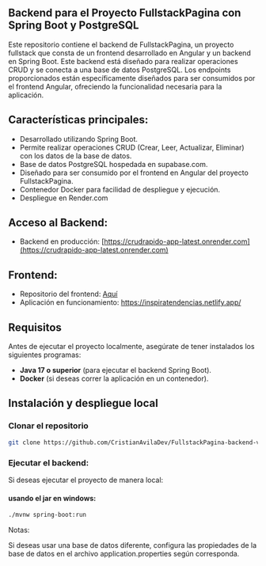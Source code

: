 ## **Backend para el Proyecto FullstackPagina con Spring Boot y PostgreSQL**

Este repositorio contiene el backend de FullstackPagina, un proyecto fullstack que consta de un frontend desarrollado en Angular y un backend en Spring Boot. Este backend está diseñado para realizar operaciones CRUD y se conecta a una base de datos PostgreSQL. Los endpoints proporcionados están específicamente diseñados para ser consumidos por el frontend Angular, ofreciendo la funcionalidad necesaria para la aplicación. 

## Características principales:

- Desarrollado utilizando Spring Boot.
- Permite realizar operaciones CRUD (Crear, Leer, Actualizar, Eliminar) con los datos de la base de datos.
- Base de datos PostgreSQL hospedada en supabase.com.
- Diseñado para ser consumido por el frontend en Angular del proyecto FullstackPagina.
- Contenedor Docker para facilidad de despliegue y ejecución.
- Despliegue en Render.com

## Acceso al Backend:
- Backend en producción: [https://crudrapido-app-latest.onrender.com](https://crudrapido-app-latest.onrender.com)
  
## Frontend:
- Repositorio del frontend: [Aquí](https://github.com/CristianAvilaDev/FullstackPagina-frontend-v1)
- Aplicación en funcionamiento: https://inspiratendencias.netlify.app/








## Requisitos

Antes de ejecutar el proyecto localmente, asegúrate de tener instalados los siguientes programas:

- **Java 17 o superior** (para ejecutar el backend Spring Boot).
- **Docker** (si deseas correr la aplicación en un contenedor).

## Instalación y despliegue local

### Clonar el repositorio

```bash
git clone https://github.com/CristianAvilaDev/FullstackPagina-backend-v1

```

### Ejecutar el backend:

Si deseas ejecutar el proyecto de manera local:

#### usando el jar en  windows:
```bash
./mvnw spring-boot:run

```


Notas: 

Si deseas usar una base de datos diferente, configura las propiedades de la base de datos en el archivo application.properties según corresponda.

